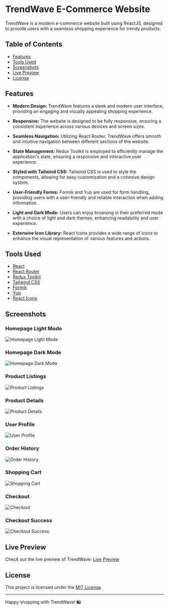 # TrendWave E-Commerce Website

TrendWave is a modern e-commerce website built using ReactJS, designed to provide users with a seamless shopping experience for trendy products.

## Table of Contents

- [Features](#features)
- [Tools Used](#tools-used)
- [Screenshots](#screenshots)
- [Live Preview](#live-preview)
- [License](#license)

## Features

- **Modern Design:** TrendWave features a sleek and modern user interface, providing an engaging and visually appealing shopping experience.

- **Responsive:** The website is designed to be fully responsive, ensuring a consistent experience across various devices and screen sizes.

- **Seamless Navigation:** Utilizing React Router, TrendWave offers smooth and intuitive navigation between different sections of the website.

- **State Management:** Redux Toolkit is employed to efficiently manage the application's state, ensuring a responsive and interactive user experience.

- **Styled with Tailwind CSS:** Tailwind CSS is used to style the components, allowing for easy customization and a cohesive design system.

- **User-Friendly Forms:** Formik and Yup are used for form handling, providing users with a user-friendly and reliable interaction when adding information.

- **Light and Dark Mode:** Users can enjoy browsing in their preferred mode with a choice of light and dark themes, enhancing readability and user experience.

- **Extensive Icon Library:** React Icons provides a wide range of icons to enhance the visual representation of various features and actions.

## Tools Used

- [React](https://reactjs.org/)
- [React Router](https://reactrouter.com/)
- [Redux Toolkit](https://redux-toolkit.js.org/)
- [Tailwind CSS](https://tailwindcss.com/)
- [Formik](https://formik.org/)
- [Yup](https://github.com/jquense/yup)
- [React Icons](https://react-icons.github.io/react-icons/)

## Screenshots

### Homepage Light Mode
![Homepage Light Mode](https://i.ibb.co/RjHN2vX/localhost-5173.png)

### Homepage Dark Mode
![Homepage Dark Mode](https://i.ibb.co/tb5pYyn/localhost-5173-dark.png)

### Product Listings
![Product Listings](https://i.ibb.co/ccQNnt5/localhost-5173-prods.png)

### Product Details
![Product Details](https://i.ibb.co/tDP7ng7/localhost-5173-product.png)

### User Profile
![User Profile](https://i.ibb.co/zNYzDx5/localhost-5173-profile.png)

### Order History
![Order History](https://i.ibb.co/sqS9m7c/orders.png)

### Shopping Cart
![Shopping Cart](https://i.ibb.co/hY5QPSj/localhost-5173-cart.png)

### Checkout
![Checkout](https://i.ibb.co/Dg1X4wR/checkout-stripe-com-c-pay-cs-test-b18-CWJIHvy-TZmd-KThkt-Cxc1-Q9uq0-Fbd-Bpw-F9pvqlz-YUXwh-Bo-XDX5-EJ.png)

### Checkout Success
![Checkout Success](https://i.ibb.co/FXjSBJZ/localhost-5173-checkout-success.png)

## Live Preview

Check out the live preview of TrendWave: [Live Preview](https://your-username.github.io/trendwave) <!-- Replace with your actual GitHub Pages link -->

## License

This project is licensed under the [MIT License](LICENSE).

---

Happy shopping with TrendWave! 🛍️
